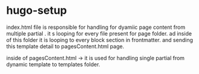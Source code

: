 # hugo-setup


index.html     file is responsible for handling  for dyamiic page content from multiple  partial . it s looping for every file present for page folder. ad inside of this folder it is looping to every block section in frontmatter. and sending this template detail to pagesContent.html page. 


inside of pagesContent.html   -> it is used  for handling  single partial from dynamic template to templates folder.